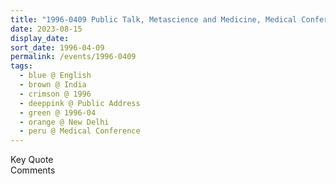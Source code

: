 ```yaml
---
title: "1996-0409 Public Talk, Metascience and Medicine, Medical Conference, Lady Harding Medical College, New Delhi, India"
date: 2023-08-15
display_date: 
sort_date: 1996-04-09
permalink: /events/1996-0409
tags:
  - blue @ English
  - brown @ India
  - crimson @ 1996
  - deeppink @ Public Address
  - green @ 1996-04
  - orange @ New Delhi
  - peru @ Medical Conference
---
```


<wave-list>
  <list-title color="green" width="75">Key Quote</list-title>
  <list-item color="BlanchedAlmond"  width="200"></list-item>
  <list-item color="Lavender"></list-item>
  <list-item color="BlanchedAlmond"></list-item>
</wave-list>

<br>

<wave-list>
  <list-title color="green" width="75">Comments</list-title>
  <list-item color="BlanchedAlmond"  width="200"></list-item>
  <list-item color="Lavender"></list-item>
  <list-item color="BlanchedAlmond"></list-item>
</wave-list>